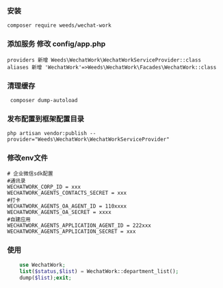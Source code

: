 ###  安装
```shell
composer require weeds/wechat-work
```

### 添加服务 修改 config/app.php
```shell
providers 新增 Weeds\WechatWork\WechatWorkServiceProvider::class
aliases 新增 'WechatWork'=>Weeds\WechatWork\Facades\WechatWork::class
```

### 清理缓存
```shell
 composer dump-autoload
```

###  发布配置到框架配置目录
```shell
php artisan vendor:publish --provider="Weeds\WechatWork\WechatWorkServiceProvider"
```
###

### 修改env文件
```shell
# 企业微信sdk配置
#通讯录
WECHATWORK_CORP_ID = xxx
WECHATWORK_AGENTS_CONTACTS_SECRET = xxx
#打卡
WECHATWORK_AGENTS_OA_AGENT_ID = 110xxxx
WECHATWORK_AGENTS_OA_SECRET = xxxx
#自建应用
WECHATWORK_AGENTS_APPLICATION_AGENT_ID = 222xxx
WECHATWORK_AGENTS_APPLICATION_SECRET = xxx
```
###

###  使用
```php
    use WechatWork;
    list($status,$list) = WechatWork::department_list();
    dump($list);exit;
```
